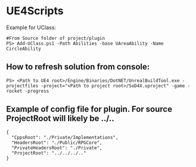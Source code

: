 # UE4Scripts
Example for UClass:
```
#From Source folder of project/plugin
PS> Add-UClass.ps1 -Path Abilities -base UAreaAbility -Name CircleAbility
```

## How to refresh solution from console:
```
PS> <Path to UE4 root>/Engine/Binaries/DotNET/UnrealBuildTool.exe -projectfiles -project="<Path to project root>/SoD4X.uproject" -game -rocket -progress
```

## Example of config file for plugin. For source ProjectRoot will likely be ../..
```
{
  "CppsRoot": "./Private/Implementations",
  "HeadersRoot": "./Public/RPGCore",
  "PrivateHeadersRoot": "./Private",
  "ProjectRoot": "../../../.."
}
```
